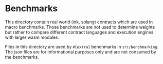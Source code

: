 # Benchmarks

This directory contain real world (ink, solang) contracts which are used in macro benchmarks.
Those benchmarks are not used to determine weights but rather to compare different contract
languages and execution engines with larger wasm modules.

Files in this directory are used by `#[extra]` benchmarks in `src/benchmarking`. The json
files are for informational purposes only and are not consumed by the benchmarks.

